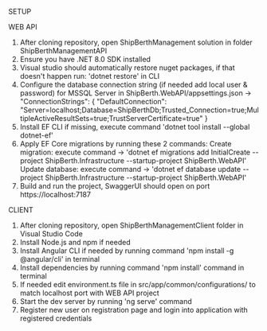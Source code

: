 SETUP

WEB API

1. After cloning repository, open ShipBerthManagement solution in folder ShipBerthManagementAPI
2. Ensure you have .NET 8.0 SDK installed
3. Visual studio should automatically restore nuget packages, if that doesn't happen run: 'dotnet restore' in CLI
4. Configure the database connection string (if needed add local user & password) for MSSQL Server in ShipBerth.WebAPI/appsettings.json ->
  "ConnectionStrings": {
    "DefaultConnection": "Server=localhost;Database=ShipBerthDb;Trusted_Connection=true;MultipleActiveResultSets=true;TrustServerCertificate=true"
}
5. Install EF CLI if missing, execute command 'dotnet tool install --global dotnet-ef'
6. Apply EF Core migrations by running these 2 commands:
    Create migration: execute command ->
      'dotnet ef migrations add InitialCreate --project ShipBerth.Infrastructure --startup-project ShipBerth.WebAPI'
   Update database: execute command ->
      'dotnet ef database update --project ShipBerth.Infrastructure --startup-project ShipBerth.WebAPI'
7. Build and run the project, SwaggerUI should open on port https://localhost:7187

CLIENT

1. After cloning repository, open ShipBerthManagementClient folder in Visual Studio Code
2. Install Node.js and npm if needed
3. Install Angular CLI if needed by running command 'npm install -g @angular/cli' in terminal
4. Install dependencies by running command 'npm install' command in terminal
5. If needed edit environment.ts file in src/app/common/configurations/ to match localhost port with WEB API project
6. Start the dev server by running 'ng serve' command
7. Register new user on registration page and login into application with registered credentials
